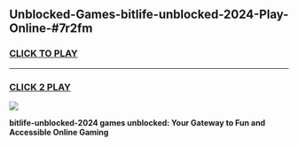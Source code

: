 
## Unblocked-Games-bitlife-unblocked-2024-Play-Online-#7r2fm
<h3>
<a href="https://premium.freeplayer.one?title=bitlife-unblocked-2024&ref=24F">CLICK TO PLAY</a></h3>
<hr>

<h3>
<a href="https://premium.freeplayer.one?title=bitlife-unblocked-2024&ref=24F">CLICK 2 PLAY</a>
  
</h3>

<a href="https://premium.freeplayer.one?title=bitlife-unblocked-2024&ref=24F/"><img src="https://clearcache.store/games.png"></a>


**bitlife-unblocked-2024 games unblocked: Your Gateway to Fun and Accessible Online Gaming**
